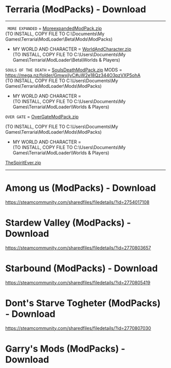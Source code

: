 # Terraria (ModPacks) - Download
-------------------------------------------------------------------------------------------------------------------------------------------------------------------------
` MORE EXPANDED`  = [MoreexpandedModPack.zip](https://github.com/RedMoDsPro/Terraria-ModPack/files/8184359/MoreexpandedModPack.zip)                             
(TO INSTALL, COPY FILE TO C:\Documents\My Games\Terraria\ModLoader\Beta\Mods\ModPacks)                                                      
* MY WORLD AND CHARACTER  = [WorldAndCharacter.zip](https://github.com/RedMoDsPro/ModPacks/files/8187792/WorldAndCharacter.zip)                                         
(TO INSTALL, COPY FILE TO C:\Users\Documents\My Games\Terraria\ModLoader\Beta\Worlds & Players)  

`SOULS OF THE DEATH`  = [SoulsDeathModPack.zip](https://github.com/RedMoDsPro/Terraria-ModPack/files/8184363/SoulsDeathModPack.zip)  MODS = https://mega.nz/folder/GmwxjIyC#uW2e18Qz344O3pzVXP5ohA                           
(TO INSTALL, COPY FILE TO C:\Users\Documents\My Games\Terraria\ModLoader\Mods\ModPacks)                                   
* MY WORLD AND CHARACTER  =                                                                                                       
(TO INSTALL, COPY FILE TO C:\Users\Documents\My Games\Terraria\ModLoader\Worlds & Players)                    


`OVER GATE`  = [OverGateModPack.zip](https://github.com/RedMoDsPro/ModPacks/files/8310787/OverGateModPack.zip)

(TO INSTALL, COPY FILE TO C:\Users\Documents\My Games\Terraria\ModLoader\Mods\ModPacks)                                   
* MY WORLD AND CHARACTER  =                                                                                                       
(TO INSTALL, COPY FILE TO C:\Users\Documents\My Games\Terraria\ModLoader\Worlds & Players) 


[TheSpiritEver.zip](https://github.com/RedMoDsPro/ModPacks/files/8331747/TheSpiritEver.zip)


-------------------------------------------------------------------------------------------------------------------------------------------------------------------------

# Among us (ModPacks) - Download 

https://steamcommunity.com/sharedfiles/filedetails/?id=2754017108

# Stardew Valley (ModPacks) - Download

https://steamcommunity.com/sharedfiles/filedetails/?id=2770803657

# Starbound (ModPacks) - Download 

https://steamcommunity.com/sharedfiles/filedetails/?id=2770805419

# Dont's Starve Togheter (ModPacks) - Download

https://steamcommunity.com/sharedfiles/filedetails/?id=2770807030

# Garry's Mods (ModPacks) - Download
